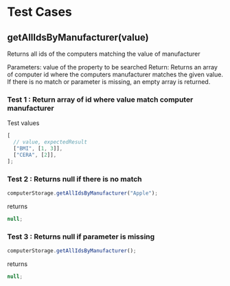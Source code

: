 # Test Cases

## **getAllIdsByManufacturer(value)**

Returns all ids of the computers matching the value of manufacturer

Parameters: value of the property to be searched
Return: Returns an array of computer id where the computers manufacturer matches the given value. If there is no match or parameter is missing, an empty array is returned.

### Test 1 : Return array of id where value match computer manufacturer

Test values

```js
[
  // value, expectedResult
  ["BMI", [1, 3]],
  ["CERA", [2]],
];
```

### Test 2 : Returns null if there is no match

```js
computerStorage.getAllIdsByManufacturer("Apple");
```

returns

```js
null;
```

### Test 3 : Returns null if parameter is missing

```js
computerStorage.getAllIdsByManufacturer();
```

returns

```js
null;
```
